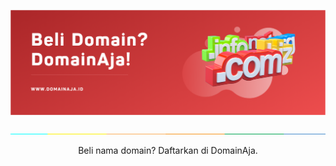 ![Github Cover](https://raw.githubusercontent.com/domainaja/.github/main/images/cover-github.png)

![separator](https://raw.githubusercontent.com/domainaja/.github/main/images/separator.jpg)

<p align="center">Beli nama domain? Daftarkan di DomainAja.</p>
